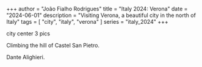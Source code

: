 +++
author = "João Fialho Rodrigues"
title = "Italy 2024: Verona"
date = "2024-06-01"
description = "Visiting Verona, a beautiful city in the north of Italy"
tags = [
    "city", "italy", "verona"
]
series = "italy_2024"
+++

city center 3 pics

Climbing the hill of Castel San Pietro.

Dante Alighieri.
